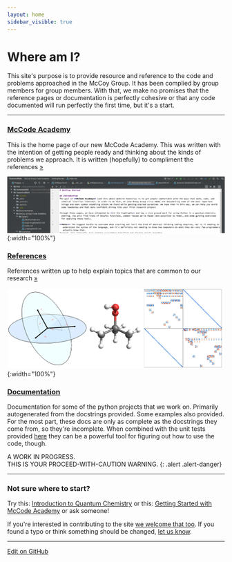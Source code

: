 ```yaml
---
layout: home
sidebar_visible: true
---
```


# Where am I?

This site's purpose is to provide resource and reference to the code and problems approached in the McCoy Group. It has been complied by group members for group members. With that, we make no promises that the reference pages or documentation is perfectly cohesive or that any code documented will run perfectly the first time, but it's a start.

---

### [McCode Academy](McCoy%20Group%20Code%20Academy)

This is the home page of our new McCode Academy.
This was written with the intention of getting people ready and thinking about the kinds of problems we approach.
It is written (hopefully) to compliment the references [»](McCoy%20Group%20Code%20Academy)

![mccode banner](img/mccode_academy.png){:width="100%"}

### [References](References)

References written up to help explain topics that are common to our research [»](References)

![refs banner](img/references_banner.png){:width="100%"}

### [Documentation](Documentation)

Documentation for some of the python projects that we work on. Primarily
 autogenerated from the docstrings provided. Some examples also provided.
For the most part, these docs are only as complete as the docstrings they come
 from, so they're incomplete.
When combined with the unit tests provided [here](https://github.com/McCoyGroup/References/Tests)
they can be a powerful tool for figuring out how to use the code, though.

A WORK IN PROGRESS.<br/>
THIS IS YOUR PROCEED-WITH-CAUTION WARNING.
{: .alert .alert-danger}

---

### Not sure where to start?
Try this: [Introduction to Quantum Chemistry](https://mccoygroup.github.io/References/References/Intro%20To%20Quantum/)
or this: [Getting Started with McCode Academy](https://mccoygroup.github.io/References/McCoy%20Group%20Code%20Academy/GettingStarted/)
or ask someone!

If you're interested in contributing to the site [we welcome that too](Contributing.md).
If you found a typo or think something should be changed, [let us know](https://github.com/McCoyGroup/References/issues).

---
[Edit on GitHub](https://github.com/McCoyGroup/References/edit/gh-pages/index.md)
